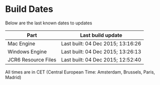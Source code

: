 # Build Dates

Below are the last known dates to updates

Part | Last build update
-----|-----
Mac Engine | Last built: 04 Dec 2015; 13:16:26
Windows Engine | Last built: 04 Dec 2015; 13:26:13
JCR6 Resource Files | Last built: 04 Dec 2015; 12:52:40
All times are in CET (Central European Time: Amsterdam, Brussels, Paris, Madrid)



